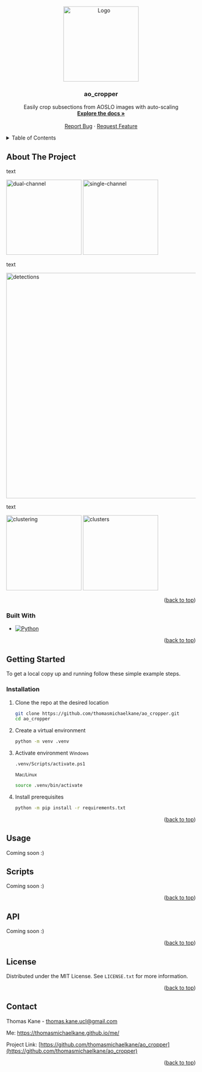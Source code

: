 <a name="readme-top"></a>

<!-- PROJECT LOGO -->
<br />
<div align="center">
  <a href="https://github.com/thomasmichaelkane/ao_cropper">
    <img src="docs/images/ao_cropper.gif" alt="Logo" width="200">
  </a>

<h3 align="center">ao_cropper</h3>

  <p align="center">
    Easily crop subsections from AOSLO images with auto-scaling
    <br />
    <a href="https://github.com/thomasmichaelkane/ao_cropper"><strong>Explore the docs »</strong></a>
    <br />
    <br />
    <a href="https://github.com/thomasmichaelkane/ao_cropper/issues/new?labels=bug&template=bug-report---.md">Report Bug</a>
    ·
    <a href="https://github.com/thomasmichaelkane/ao_cropper/issues/new?labels=enhancement&template=feature-request---.md">Request Feature</a>
  </p>
</div>

<!-- TABLE OF CONTENTS -->
<details>
  <summary>Table of Contents</summary>
  <ol>
    <li>
      <a href="#about-the-project">About The Project</a>
      <ul>
        <li><a href="#built-with">Built With</a></li>
      </ul>
    </li>
    <li>
      <a href="#getting-started">Getting Started</a>
      <ul>
        <li><a href="#installation">Installation</a></li>
      </ul>
    </li>
    <li><a href="#usage">Usage</a></li>
      <ul>
        <li><a href="#scripts">Scripts</a></li>
        <li><a href="#api">API</a></li>
      </ul>
    <li><a href="#license">License</a></li>
    <li><a href="#contact">Contact</a></li>
  </ol>
</details>

<!-- ABOUT THE PROJECT -->
## About The Project

text

<img src="docs/images/dual_channel.png" alt="dual-channel" width="200">
<img src="docs/images/single_channel.png" alt="single-channel" width="200">

text

<img src="docs/images/detections_video.gif" alt="detections" width="600">

text

<img src="docs/images/clustering.png" alt="clustering" width="200">
<img src="docs/images/cells_from_clusters.png" alt="clusters" width="200">

<p align="right">(<a href="#readme-top">back to top</a>)</p>


### Built With

* [![Python][Python.py]][Python-url]

<p align="right">(<a href="#readme-top">back to top</a>)</p>



<!-- GETTING STARTED -->
## Getting Started

To get a local copy up and running follow these simple example steps.


### Installation

1. Clone the repo at the desired location
   ```sh
   git clone https://github.com/thomasmichaelkane/ao_cropper.git
   cd ao_cropper
   ```
2. Create a virtual environment
   ```sh
   python -m venv .venv
   ```
2. Activate environment
  <small>Windows</small>
   ```sh
   .venv/Scripts/activate.ps1  
   ```
   <small>Mac/Linux</small>
   ```sh
   source .venv/bin/activate
   ```
3. Install prerequisites
   ```sh
   python -m pip install -r requirements.txt
   ```

<p align="right">(<a href="#readme-top">back to top</a>)</p>



<!-- USAGE EXAMPLES -->
## Usage

Coming soon :)

## Scripts

Coming soon :)


<p align="right">(<a href="#readme-top">back to top</a>)</p>

## API

Coming soon :)

<p align="right">(<a href="#readme-top">back to top</a>)</p>

<!-- LICENSE -->
## License

Distributed under the MIT License. See `LICENSE.txt` for more information.

<p align="right">(<a href="#readme-top">back to top</a>)</p>


<!-- CONTACT -->
## Contact

Thomas Kane - thomas.kane.ucl@gmail.com

Me: https://thomasmichaelkane.github.io/me/

Project Link: [https://github.com/thomasmichaelkane/ao_cropper](https://github.com/thomasmichaelkane/ao_cropper)

<p align="right">(<a href="#readme-top">back to top</a>)</p>


<!-- MARKDOWN LINKS & IMAGES -->
<!-- https://www.markdownguide.org/basic-syntax/#reference-style-links -->

[Python.py]: https://img.shields.io/badge/python-3670A0?style=for-the-badge&logo=python&logoColor=ffdd54
[Python-url]: https://www.python.org/